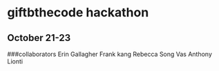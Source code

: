 # giftbthecode hackathon

## October 21-23

###collaborators 
Erin Gallagher
Frank kang
Rebecca Song
Vas 
Anthony Lionti
